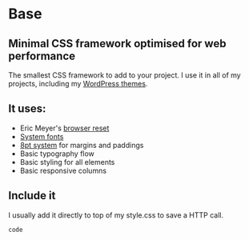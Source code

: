 # Base
## Minimal CSS framework optimised for web performance

The smallest CSS framework to add to your project. I use it in all of my projects, including my [WordPress themes](https://themeforest.net/user/darinka?ref=Darinka).

## It uses:
* Eric Meyer's [browser reset](http://meyerweb.com/eric/thoughts/2011/01/03/reset-revisited/)
* [System fonts](https://www.smashingmagazine.com/2015/11/using-system-ui-fonts-practical-guide/)
* [8pt system](https://medium.com/built-to-adapt/intro-to-the-8-point-grid-system-d2573cde8632#.5z3n0fc3v) for margins and paddings
* Basic typography flow
* Basic styling for all elements
* Basic responsive columns

## Include it
I usually add it directly to top of my style.css to save a HTTP call.

```
code
```
